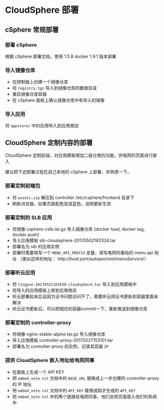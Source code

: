 # CloudSphere 部署

## cSphere 常规部署

### 部署 cSphere

根据 cSphere 部署文档，使用 1.5.8 docker 1.9.1 版本部署

### 导入镜像仓库

- 在控制器上创建一个镜像仓库 
- 将 `registry.tgz` 导入到镜像仓库的数据目录
- 重启镜像仓库容器
- 在 cSphere 面板上确认镜像仓库中有导入的镜像

### 导入应用

将 `appstore/` 中的应用导入到应用商店

## CloudSphere 定制内容的部署

CloudSphere 定制前端，对应用模板增加二级分类的功能，供电网的页面进行嵌入

建议把下述部署过程在自己本地的 cSphere 上部署，并熟悉一下。

### 部署定制前端包

- 将 `assets.zip` 解压到 controller /etc/csphere/frontend 目录下
- 刷新浏览器，如果页面配色变成蓝色，说明更新生效

### 部署定制的 SLB 应用

- 将镜像 csphere-cslb.tar.gz 导入镜像仓库 (docker load, docker tag, docker push)
- 导入应用模板 slb-cloudsphere-20170502183324.tar
- 部署名为 slb 的应用实例
- 部署时需要填写一个 `MENU_API_PREFIX` 变量，填写电网同事给的 menu api 地址
	（类似这样的地址： http://host:port/autoper/rest/menuService/）

### 部署听云应用

- 将 `tingyun-20170321163939-cloudsphere.tar` 导入到应用模板中
- 将导入的应用模板上架到应用商店
- 听云部署起来后会因为证书问题访问不了，需要听云把证书更新到容器里面来解决
- 听云证书更新后，可以把相应的容器commit一下，重新推送到镜像仓库

### 部署定制的 controller-proxy

- 将镜像 nginx-stable-alpine.tar.gz 导入镜像仓库
- 导入应用模板 controller-proxy-20170227153101.tar
- 部署名为 controller-proxy 的实例，记录其容器 `IP`

### 提供 CloudSphere 嵌入地址给电网同事

- 在面板上生成一个 API KEY
- 把 `embed_note.txt` 文档中的 `BASE_URL` 替换成上一步创建的 controller-proxy 的 IP 地址
- 把 `embed_note.txt` 文档中的 `API_KEY` 替换成刚才生成的 `API_KEY`
- 把 `embed_note.txt` 中的两个链接给电网同事，他们会把页面嵌入他们的系统中










